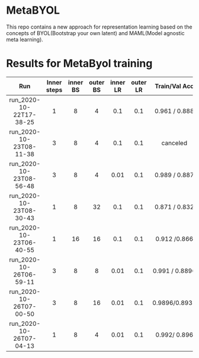 # MetaBYOL
This repo contains a new approach for representation learning based on the concepts of BYOL(Bootstrap your own latent) and MAML(Model agnostic meta learning).

# Results for MetaByol training


| Run                     | Inner steps | inner BS | outer BS | inner LR | outer LR | Train/Val Acc |
| :----------------------:|:-----------:|:--------:|:--------:|:--------:|:--------:|:-------------:|
| run_2020-10-22T17-38-25 | 1           | 8        | 4        | 0.1      | 0.1      |  0.961 / 0.888|
| run_2020-10-23T08-11-38 | 3           | 8        | 4        | 0.1      | 0.1      |   canceled    |
| run_2020-10-23T08-56-48 | 3           | 8        | 4        | 0.01     | 0.1      | 0.989 / 0.887 |
| run_2020-10-23T08-30-43 | 1           | 8        | 32       | 0.1      | 0.1      | 0.871 / 0.832 |
| run_2020-10-23T06-40-55 | 1           | 16       | 16       | 0.1      | 0.1      | 0.912 /0.866  |
| run_2020-10-26T06-59-11 | 3           | 8        | 8        | 0.01     | 0.1      | 0.991 / 0.8896|
| run_2020-10-26T07-00-50 | 3           | 8        | 16       | 0.01     | 0.1      | 0.9896/0.8933 |
| run_2020-10-26T07-04-13 | 1           | 8        | 4        | 0.01     | 0.1      | 0.992/ 0.896  |
